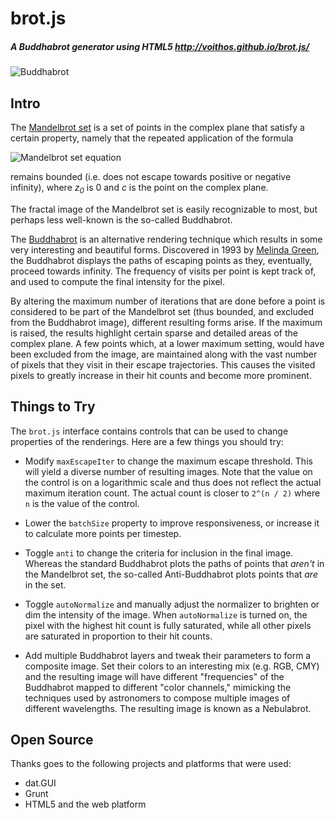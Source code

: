 # brot.js
##### A Buddhabrot generator using HTML5 http://voithos.github.io/brot.js/

![Buddhabrot](https://raw.github.com/voithos/brot.js/master/assets/brotjs.png)

## Intro

The [Mandelbrot set](http://en.wikipedia.org/wiki/Mandelbrot_set) is a set of
points in the complex plane that satisfy a certain property, namely that the
repeated application of the formula

![Mandelbrot set equation](http://upload.wikimedia.org/math/1/6/8/1686ce42df2b6ee51a3ae880613ca4d9.png)

remains bounded (i.e. does not escape towards positive or negative infinity),
where _z<sub>0</sub>_ is 0 and _c_ is the point on the complex plane.

The fractal image of the Mandelbrot set is easily recognizable to most, but
perhaps less well-known is the so-called Buddhabrot.

The [Buddhabrot](http://en.wikipedia.org/wiki/Buddhabrot) is an alternative
rendering technique which results in some very interesting and beautiful forms.
Discovered in 1993 by [Melinda Green](http://www.superliminal.com/fractals/bbrot/bbrot.htm),
the Buddhabrot displays the paths of escaping points as they, eventually,
proceed towards infinity. The frequency of visits per point is kept track of,
and used to compute the final intensity for the pixel.

By altering the maximum number of iterations that are done before a point is
considered to be part of the Mandelbrot set (thus bounded, and excluded from
the Buddhabrot image), different resulting forms arise. If the maximum is
raised, the results highlight certain sparse and detailed areas of the complex
plane. A few points which, at a lower maximum setting, would have been excluded
from the image, are maintained along with the vast number of pixels that they
visit in their escape trajectories. This causes the visited pixels to greatly
increase in their hit counts and become more prominent.

## Things to Try

The `brot.js` interface contains controls that can be used to change properties
of the renderings. Here are a few things you should try:

- Modify `maxEscapeIter` to change the maximum escape threshold. This will
  yield a diverse number of resulting images. Note that the value on the
  control is on a logarithmic scale and thus does not reflect the actual
  maximum iteration count. The actual count is closer to `2^(n / 2)` where `n`
  is the value of the control.

- Lower the `batchSize` property to improve responsiveness, or increase it to
  calculate more points per timestep.

- Toggle `anti` to change the criteria for inclusion in the final image.
  Whereas the standard Buddhabrot plots the paths of points that *aren't* in
  the Mandelbrot set, the so-called Anti-Buddhabrot plots points that *are* in
  the set.

- Toggle `autoNormalize` and manually adjust the normalizer to brighten or dim
  the intensity of the image. When `autoNormalize` is turned on, the pixel with
  the highest hit count is fully saturated, while all other pixels are
  saturated in proportion to their hit counts.

- Add multiple Buddhabrot layers and tweak their parameters to form a composite
  image. Set their colors to an interesting mix (e.g. RGB, CMY) and the
  resulting image will have different "frequencies" of the Buddhabrot mapped to
  different "color channels," mimicking the techniques used by astronomers to
  compose multiple images of different wavelengths. The resulting image is
  known as a Nebulabrot.

## Open Source

Thanks goes to the following projects and platforms that were used:

- dat.GUI
- Grunt
- HTML5 and the web platform
